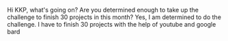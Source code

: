 Hi KKP, what's going on?
Are you determined enough to take up the challenge to finish 30 projects in this month?
Yes, I am determined to do the challenge.
I have to finish 30 projects with the help of youtube and google bard
